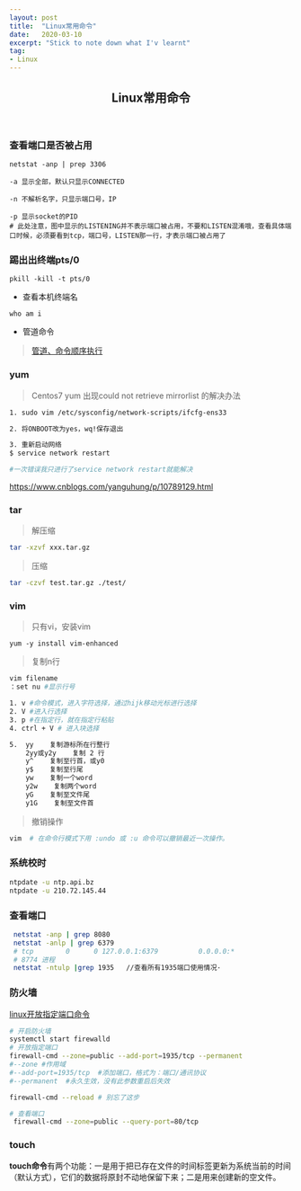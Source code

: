```yaml
---
layout: post
title:  "Linux常用命令"
date:   2020-03-10
excerpt: "Stick to note down what I'v learnt"
tag:
- Linux
---
```


<center><H2><b>Linux常用命令</b></H2></center><br>

### 查看端口是否被占用

```shell
netstat -anp | prep 3306

-a 显示全部，默认只显示CONNECTED

-n 不解析名字，只显示端口号，IP

-p 显示socket的PID
# 此处注意，图中显示的LISTENING并不表示端口被占用，不要和LISTEN混淆哦，查看具体端口时候，必须要看到tcp，端口号，LISTEN那一行，才表示端口被占用了
```

### 踢出出终端pts/0

```shell
pkill -kill -t pts/0
```

- 查看本机终端名

```shell
who am i
```

- 管道命令

> [管道、命令顺序执行](https://www.jianshu.com/p/9c0c2b57cb73)

### yum

> Centos7 yum 出现could not retrieve mirrorlist 的解决办法

```bash
1. sudo vim /etc/sysconfig/network-scripts/ifcfg-ens33 

2. 将ONBOOT改为yes，wq!保存退出

3. 重新启动网络
$ service network restart

#一次错误我只进行了service network restart就能解决
```

https://www.cnblogs.com/yanguhung/p/10789129.html



### tar

> 解压缩

```bash
tar -xzvf xxx.tar.gz
```

> 压缩

```bash
tar -czvf test.tar.gz ./test/
```

### vim

> 只有vi，安装vim

```shell
yum -y install vim-enhanced
```

> 复制n行

```bash
vim filename
：set nu #显示行号

1. v #命令模式，进入字符选择，通过hijk移动光标进行选择
2. V #进入行选择
3. p #在指定行，就在指定行粘贴
4. ctrl + V # 进入块选择

5. 	yy    复制游标所在行整行 
    2yy或y2y    复制 2 行
    y^    复制至行首，或y0
    y$    复制至行尾
    yw    复制一个word
    y2w    复制两个word 
    yG    复制至文件尾
    y1G    复制至文件首


```

> 撤销操作

```bash
vim  # 在命令行模式下用 :undo 或 :u 命令可以撤销最近一次操作。
```

### 系统校时

```bash
ntpdate -u ntp.api.bz
ntpdate -u 210.72.145.44

```

### 查看端口

```bash
 netstat -anp | grep 8080
 netstat -anlp | grep 6379
 # tcp        0      0 127.0.0.1:6379          0.0.0.0:*               LISTEN      8774/./src/redis-se
 # 8774 进程
 netstat -ntulp |grep 1935   //查看所有1935端口使用情况·
```



### 防火墙

[linux开放指定端口命令](https://www.cnblogs.com/sxmny/p/11224842.html)

```bash
# 开启防火墙 
systemctl start firewalld
# 开放指定端口
firewall-cmd --zone=public --add-port=1935/tcp --permanent
#--zone #作用域
#--add-port=1935/tcp  #添加端口，格式为：端口/通讯协议
#--permanent  #永久生效，没有此参数重启后失效

firewall-cmd --reload # 别忘了这步

# 查看端口
 firewall-cmd --zone=public --query-port=80/tcp
```



### touch

**touch命令**有两个功能：一是用于把已存在文件的时间标签更新为系统当前的时间（默认方式），它们的数据将原封不动地保留下来；二是用来创建新的空文件。



